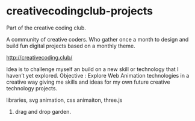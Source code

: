 # creativecodingclub-projects

Part of the creative coding club. 

A community of creative coders. Who gather once a month to design and build fun digital projects based on a monthly theme.

http://creativecoding.club/

Idea is to challenge myself an build on a new skill or technology that I haven’t yet explored. 
Objective : 
Explore Web Animation technologies in a creative way giving me skills and ideas for my own future creative technology projects.

libraries, svg animation, css animaiton, three.js

 1. drag and drop garden. 
